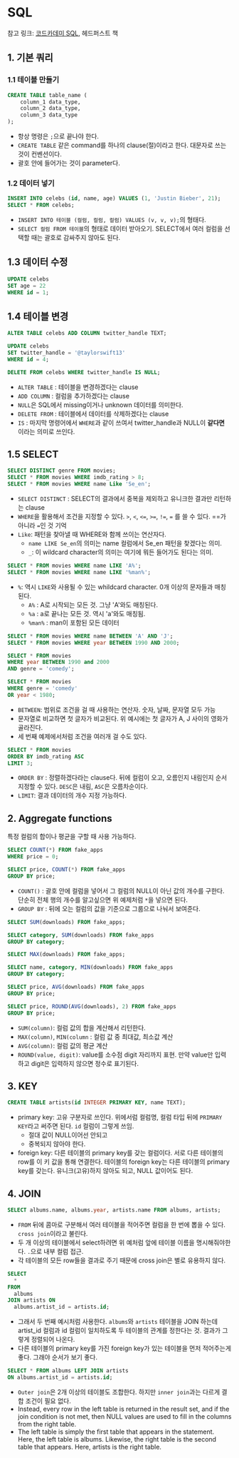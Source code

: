 # SQL

참고 링크: [코드카데미 SQL](https://www.codecademy.com/learn/learn-sql), 헤드퍼스트 책

## 1. 기본 쿼리

### 1.1 테이블 만들기

```sql
CREATE TABLE table_name (
    column_1 data_type, 
    column_2 data_type, 
    column_3 data_type
);
```

- 항상 명령은 `;`으로 끝나야 한다.
- `CREATE TABLE` 같은 command를 하나의 clause(절)이라고 한다. 대문자로 쓰는 것이 컨벤션이다.
- 괄호 안에 들어가는 것이 parameter다.

### 1.2 데이터 넣기

```sql
INSERT INTO celebs (id, name, age) VALUES (1, 'Justin Bieber', 21);
SELECT * FROM celebs;
```

- `INSERT INTO 테이블 (컬럼, 컬럼, 컬럼) VALUES (v, v, v);`의 형태다.
- `SELECT 컬럼 FROM 테이블`의 형태로 데이터 받아오기. SELECT에서 여러 컬럼을 선택할 때는 괄호로 감싸주지 않아도 된다.

## 1.3 데이터 수정

```sql
UPDATE celebs
SET age = 22
WHERE id = 1;
```

## 1.4 테이블 변경

```sql
ALTER TABLE celebs ADD COLUMN twitter_handle TEXT;

UPDATE celebs 
SET twitter_handle = '@taylorswift13' 
WHERE id = 4; 

DELETE FROM celebs WHERE twitter_handle IS NULL;
```

- `ALTER TABLE` : 테이블을 변경하겠다는 clause
- `ADD COLUMN` : 컬럼을 추가하겠다는 clause
- `NULL`은 SQL에서 missing이거나 unknown 데이터를 의미한다.
- `DELETE FROM` : 테이블에서 데이터를 삭제하겠다는 clause
- `IS` : 마지막 명령어에서 `WHERE`과 같이 쓰여서 twitter_handle과 NULL이 **같다면** 이라는 의미로 쓰인다.

## 1.5 SELECT

```sql
SELECT DISTINCT genre FROM movies;
SELECT * FROM movies WHERE imdb_rating > 8;
SELECT * FROM movies WHERE name Like 'Se_en';
```

- `SELECT DISTINCT` : SELECT의 결과에서 중복을 제외하고 유니크한 결과만 리턴하는 clause
- `WHERE`을 활용해서 조건을 지정할 수 있다. `>`, `<`, `<=`, `>=`, `!=`, `=` 를 쓸 수 있다. ==가 아니라 `=`인 것 기억
- `Like`: 패턴을 찾아낼 때 WHERE와 함께 쓰이는 연산자다.
    + `name LIKE Se_en`의 의미는 name 컬럼에서 Se_en 패턴을 찾겠다는 의미.
    + `_`: 이 wildcard character의 의미는 여기에 뭐든 들어가도 된다는 의미.

```sql
SELECT * FROM movies WHERE name LIKE 'A%';
SELECT * FROM movies WHERE name LIKE '%man%';
```

- `%`: 역시 `LIKE`와 사용될 수 있는 whildcard character. 0개 이상의 문자들과 매칭된다.
    + `A%` : A로 시작되는 모든 것. 그냥 'A'와도 매칭된다.
    + `%a` : a로 끝나는 모든 것. 역시 'a'와도 매칭됨.
    + `%man%` : man이 포함된 모든 데이터

```sql
SELECT * FROM movies WHERE name BETWEEN 'A' AND 'J';
SELECT * FROM movies WHERE year BETWEEN 1990 AND 2000;

SELECT * FROM movies
WHERE year BETWEEN 1990 and 2000
AND genre = 'comedy';

SELECT * FROM movies
WHERE genre = 'comedy'
OR year < 1980;
```

- `BETWEEN`: 범위로 조건을 걸 때 사용하는 연산자. 숫자, 날짜, 문자열 모두 가능
- 문자열로 비교하면 첫 글자가 비교된다. 위 예시에는 첫 글자가 A, J 사이의 영화가 골라진다.
- 세 번째 예제에서처럼 조건을 여러개 걸 수도 있다.

```sql
SELECT * FROM movies
ORDER BY imdb_rating ASC
LIMIT 3;
```

- `ORDER BY` : 정렬하겠다라는 clause다. 뒤에 컬럼이 오고, 오름인지 내림인지 순서 지정할 수 있다. `DESC`은 내림, `ASC`은 오름차순이다.
- `LIMIT`: 결과 데이터의 개수 지정 가능하다.

## 2. Aggregate functions

특정 컬럼의 합이나 평균을 구할 때 사용 가능하다.

```sql
SELECT COUNT(*) FROM fake_apps
WHERE price = 0;

SELECT price, COUNT(*) FROM fake_apps
GROUP BY price;
```

- `COUNT()` : 괄호 안에 컬럼을 넣어서 그 컬럼의 NULL이 아닌 값의 개수를 구한다. 단순히 전체 행의 개수를 알고싶으면 위 예제처럼 `*`을 넣으면 된다.
- `GROUP BY` : 뒤에 오는 컬럼의 값을 기준으로 그룹으로 나눠서 보여준다.

```sql
SELECT SUM(downloads) FROM fake_apps;

SELECT category, SUM(downloads) FROM fake_apps
GROUP BY category;

SELECT MAX(downloads) FROM fake_apps;

SELECT name, category, MIN(downloads) FROM fake_apps
GROUP BY category;

SELECT price, AVG(downloads) FROM fake_apps
GROUP BY price;

SELECT price, ROUND(AVG(downloads), 2) FROM fake_apps
GROUP BY price;
```

- `SUM(column)`: 컬럼 값의 합을 계산해서 리턴한다.
- `MAX(column)`, `MIN(column` : 컬럼 값 중 최대값, 최소값 계산
- `AVG(column)`: 컬럼 값의 평균 계산
- `ROUND(value, digit)`: value를 소수점 digit 자리까지 표현. 만약 value만 입력하고 digit은 입력하지 않으면 정수로 표기된다.

## 3. KEY

```sql
CREATE TABLE artists(id INTEGER PRIMARY KEY, name TEXT);
```

- primary key: 고유 구분자로 쓰인다. 위에서럼 컬럼명, 컬럼 타입 뒤에 `PRIMARY KEY`라고 써주면 된다. `id` 컬럼이 그렇게 쓰임.
    + 절대 값이 NULL이어선 안되고
    + 중복되지 않아야 한다.
- foreign key: 다른 테이블의 primary key를 갖는 컬럼이다. 서로 다른 테이블의 row를 이 키 값을 통해 연결한다. 테이블의 foreign key는 다른 테이블의 primary key를 갖는다. 유니크(고유)하지 않아도 되고, NULL 값이어도 된다.

## 4. JOIN

```sql
SELECT albums.name, albums.year, artists.name FROM albums, artists;
```

- `FROM` 뒤에 콤마로 구분해서 여러 테이블을 적어주면 컬럼을 한 번에 뽑을 수 있다. `cross join`이라고 불린다.
- 두 개 이상의 테이블에서 select하려면 위 예처럼 앞에 테이블 이름을 명시해줘야한다. `.`으로 내부 컬럼 접근.
- 각 테이블의 모든 row들을 결과로 주기 때문에 cross join은 별로 유용하지 않다.

```sql
SELECT
  *
FROM
  albums
JOIN artists ON
  albums.artist_id = artists.id;
```

- 그래서 두 번째 예시처럼 사용한다. `albums`와 `artists` 테이블을 JOIN 하는데 artist_id 컬럼과 id 컬럼이 일치하도록 두 테이블의 관계를 정한다는 것. 결과가 그렇게 정렬되어 나온다.
- 다른 테이블의 primary key를 가진 foreign key가 있는 테이블을 먼저 적어주는게 좋다. 그래야 순서가 보기 좋다.

```sql
SELECT * FROM albums LEFT JOIN artists
ON albums.artist_id = artists.id;
```

- `Outer join`은 2개 이상의 테이블도 조합한다. 하지만 `inner join`과는 다르게 결합 조건이 필요 없다.
- Instead, every row in the left table is returned in the result set, and if the join condition is not met, then NULL values are used to fill in the columns from the right table.
- The left table is simply the first table that appears in the statement. Here, the left table is albums. Likewise, the right table is the second table that appears. Here, artists is the right table.
